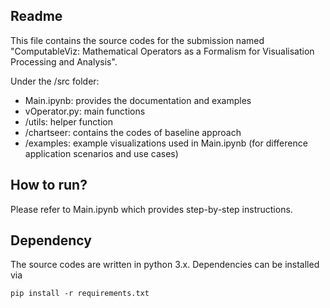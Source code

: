 ## Readme
This file contains the source codes for the submission named "ComputableViz: Mathematical Operators as a Formalism for Visualisation Processing and Analysis".

Under the /src folder:
- Main.ipynb: provides the documentation and examples 
- vOperator.py: main functions
- /utils: helper function
- /chartseer: contains the codes of baseline approach
- /examples: example visualizations used in Main.ipynb (for difference application scenarios and use cases)

## How to run?
Please refer to Main.ipynb which provides step-by-step instructions.

## Dependency
The source codes are written in python 3.x. Dependencies can be installed via
```
pip install -r requirements.txt
```